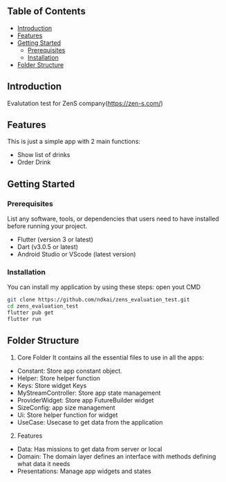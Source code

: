 ## Table of Contents

- [Introduction](#introduction)
- [Features](#features)
- [Getting Started](#getting-started)
    - [Prerequisites](#prerequisites)
    - [Installation](#installation)
- [Folder Structure](#folder-structure)

## Introduction
Evalutation test for ZenS company(https://zen-s.com/)
## Features

This is just a simple app with 2 main functions:
- Show list of drinks
- Order Drink
## Getting Started
### Prerequisites

List any software, tools, or dependencies that users need to have installed before running your project.

- Flutter (version 3 or latest)
- Dart (v3.0.5 or latest)
- Android Studio or VScode (latest version)
### Installation
You can install my application by using these steps:
open yout CMD
  ```bash
git clone https://github.com/ndkai/zens_evaluation_test.git
cd zens_evaluation_test
flutter pub get
flutter run
```

## Folder Structure
1. Core Folder
It contains all the essential files to use in all the apps:
 - Constant: Store app constant object.
 - Helper: Store helper function 
 - Keys: Store widget Keys
 - MyStreamController: Store app state management
 - ProviderWidget: Store app FutureBuilder widget
 - SizeConfig: app size management
 - Ui: Store helper function for widget
 - UseCase: Usecase to get data from the application
2. Features
 - Data: Has missions to get data from server or local
 - Domain: The domain layer defines an interface with methods defining what data it needs
 - Presentations: Manage app widgets and states
